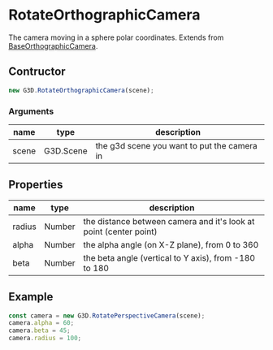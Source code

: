 # RotateOrthographicCamera

The camera moving in a sphere polar coordinates. Extends from [BaseOrthographicCamera](./BaseOrthographicCamera).

## Contructor

```javascript
new G3D.RotateOrthographicCamera(scene);
```

### Arguments

| name  | type      | description                                 |
| ----- | --------- | ------------------------------------------- |
| scene | G3D.Scene | the g3d scene you want to put the camera in |

## Properties

| name   | type   | description                                                       |
| ------ | ------ | ----------------------------------------------------------------- |
| radius | Number | the distance between camera and it's look at point (center point) |
| alpha  | Number | the alpha angle (on X-Z plane), from 0 to 360                     |
| beta   | Number | the beta angle (vertical to Y axis), from -180 to 180             |


## Example

```javascript
const camera = new G3D.RotatePerspectiveCamera(scene);
camera.alpha = 60;
camera.beta = 45;
camera.radius = 100;
```